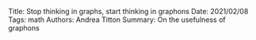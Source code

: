 Title: Stop thinking in graphs, start thinking in graphons
Date: 2021/02/08
Tags: math
Authors: Andrea Titton
Summary: On the usefulness of graphons